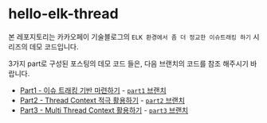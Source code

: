 # hello-elk-thread

본 레포지토리는 카카오페이 기술블로그의 `ELK 환경에서 좀 더 정교한 이슈트래킹 하기` 시리즈의 데모 코드입니다.

3가지 part로 구성된 포스팅의 데모 코드 들은, 다음 브랜치의 코드를 참조 해주시기 바랍니다.

- [Part1 - 이슈 트래킹 기반 마련하기]() -  [`part1` 브랜치](https://github.com/cglee079/hello-elk-thread/tree/part1)  
- [Part2 - Thread Context 적극 활용하기]() - [`part2` 브랜치](https://github.com/cglee079/hello-elk-thread/tree/part2)
- [Part3 - Multi Thread Context 활용하기]() - [`part3` 브랜치](https://github.com/cglee079/hello-elk-thread/tree/partㄷ3)

